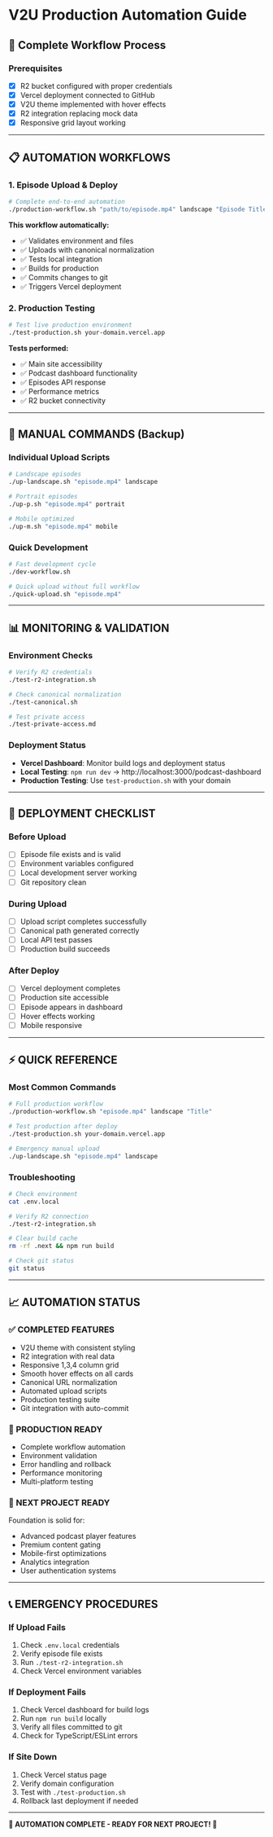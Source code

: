 # V2U Production Automation Guide

## 🎯 **Complete Workflow Process**

### **Prerequisites**
- [x] R2 bucket configured with proper credentials
- [x] Vercel deployment connected to GitHub
- [x] V2U theme implemented with hover effects
- [x] R2 integration replacing mock data
- [x] Responsive grid layout working

---

## **📋 AUTOMATION WORKFLOWS**

### **1. Episode Upload & Deploy**
```bash
# Complete end-to-end automation
./production-workflow.sh "path/to/episode.mp4" landscape "Episode Title"
```

**This workflow automatically:**
- ✅ Validates environment and files
- ✅ Uploads with canonical normalization
- ✅ Tests local integration
- ✅ Builds for production
- ✅ Commits changes to git
- ✅ Triggers Vercel deployment

### **2. Production Testing**
```bash
# Test live production environment
./test-production.sh your-domain.vercel.app
```

**Tests performed:**
- ✅ Main site accessibility
- ✅ Podcast dashboard functionality
- ✅ Episodes API response
- ✅ Performance metrics
- ✅ R2 bucket connectivity

---

## **🔧 MANUAL COMMANDS (Backup)**

### **Individual Upload Scripts**
```bash
# Landscape episodes
./up-landscape.sh "episode.mp4" landscape

# Portrait episodes  
./up-p.sh "episode.mp4" portrait

# Mobile optimized
./up-m.sh "episode.mp4" mobile
```

### **Quick Development**
```bash
# Fast development cycle
./dev-workflow.sh

# Quick upload without full workflow
./quick-upload.sh "episode.mp4"
```

---

## **📊 MONITORING & VALIDATION**

### **Environment Checks**
```bash
# Verify R2 credentials
./test-r2-integration.sh

# Check canonical normalization
./test-canonical.sh

# Test private access
./test-private-access.md
```

### **Deployment Status**
- **Vercel Dashboard**: Monitor build logs and deployment status
- **Local Testing**: `npm run dev` → http://localhost:3000/podcast-dashboard
- **Production Testing**: Use `test-production.sh` with your domain

---

## **🚀 DEPLOYMENT CHECKLIST**

### **Before Upload**
- [ ] Episode file exists and is valid
- [ ] Environment variables configured
- [ ] Local development server working
- [ ] Git repository clean

### **During Upload**
- [ ] Upload script completes successfully
- [ ] Canonical path generated correctly
- [ ] Local API test passes
- [ ] Production build succeeds

### **After Deploy**
- [ ] Vercel deployment completes
- [ ] Production site accessible
- [ ] Episode appears in dashboard
- [ ] Hover effects working
- [ ] Mobile responsive

---

## **⚡ QUICK REFERENCE**

### **Most Common Commands**
```bash
# Full production workflow
./production-workflow.sh "episode.mp4" landscape "Title"

# Test production after deploy
./test-production.sh your-domain.vercel.app

# Emergency manual upload
./up-landscape.sh "episode.mp4" landscape
```

### **Troubleshooting**
```bash
# Check environment
cat .env.local

# Verify R2 connection
./test-r2-integration.sh

# Clear build cache
rm -rf .next && npm run build

# Check git status
git status
```

---

## **📈 AUTOMATION STATUS**

### **✅ COMPLETED FEATURES**
- V2U theme with consistent styling
- R2 integration with real data
- Responsive 1,3,4 column grid
- Smooth hover effects on all cards
- Canonical URL normalization
- Automated upload scripts
- Production testing suite
- Git integration with auto-commit

### **🎯 PRODUCTION READY**
- Complete workflow automation
- Environment validation
- Error handling and rollback
- Performance monitoring
- Multi-platform testing

### **🔄 NEXT PROJECT READY**
Foundation is solid for:
- Advanced podcast player features
- Premium content gating
- Mobile-first optimizations
- Analytics integration
- User authentication systems

---

## **📞 EMERGENCY PROCEDURES**

### **If Upload Fails**
1. Check `.env.local` credentials
2. Verify episode file exists
3. Run `./test-r2-integration.sh`
4. Check Vercel environment variables

### **If Deployment Fails**
1. Check Vercel dashboard for build logs
2. Run `npm run build` locally
3. Verify all files committed to git
4. Check for TypeScript/ESLint errors

### **If Site Down**
1. Check Vercel status page
2. Verify domain configuration
3. Test with `./test-production.sh`
4. Rollback last deployment if needed

---

**🎉 AUTOMATION COMPLETE - READY FOR NEXT PROJECT! 🎉**